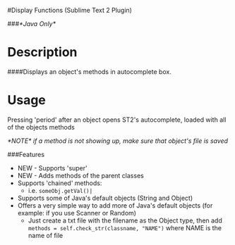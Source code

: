 #Display Functions (Sublime Text 2 Plugin)

###*\*Java Only\**

Description
=========
####Displays an object's methods in autocomplete box.


Usage
=====

Pressing 'period' after an object opens ST2's autocomplete, loaded with all of the objects methods

*\*NOTE\*
if a method is not showing up, make sure that object's file is saved*

###Features
* NEW - Supports 'super'
* NEW - Adds methods of the parent classes
* Supports 'chained' methods:	
    * i.e. `someObj.getVal()|`
* Supports some of Java's default objects (String and Object)
* Offers a very simple way to add more of Java's default objects (for example: if you use Scanner or Random)
    * Just create a txt file with the filename as the Object type, then add `methods = self.check_str(classname, "NAME")` where NAME is the name of file
